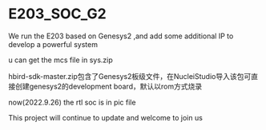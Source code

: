 # E203_SOC_G2
We run the E203 based on Genesys2 ,and add some additional IP to develop a powerful system 

u can get the mcs file in sys.zip

hbird-sdk-master.zip包含了Genesys2板级文件，在NucleiStudio导入该包可直接创建genesys2的development board，默认以rom方式烧录

now(2022.9.26) the rtl soc is in pic file

This project will continue to update and welcome to join us

